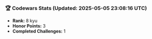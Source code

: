 ### 🏆 Codewars Stats (Updated: 2025-05-05 23:08:16 UTC)

- **Rank:** 8 kyu
- **Honor Points:** 3
- **Completed Challenges:** 1
